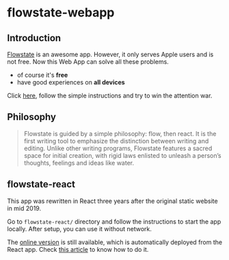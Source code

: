 # flowstate-webapp  
  
## Introduction  
[Flowstate](http://itunes.apple.com/us/app/flowstate/id1051600144?ls=1&mt=12) is an awesome app. However, it only serves Apple users and is not free. Now this Web App can solve all these problems.  
  
* of course it's **free**  
* have good experiences on **all devices** 
  
Click [here](http://peggyzwy.github.io/flowstate-webapp/), follow the simple instructions and try to win the attention war.  
  
  
## Philosophy  
> Flowstate is guided by a simple philosophy: flow, then react. It is the first writing tool to emphasize the distinction between writing and editing. Unlike other writing programs, Flowstate features a sacred space for initial creation, with rigid laws enlisted to unleash a person’s thoughts, feelings and ideas like water.  
  
    
## flowstate-react  
This app was rewritten in React three years after the original static website in mid 2019.  

Go to `flowstate-react/` directory and follow the instructions to start the app locally. After setup, you can use it without network.  

The [online version](http://peggyzwy.github.io/flowstate-webapp/) is still available, which is automatically deployed from the React app. Check [this article](https://peggyzwy.github.io/2020-02-08/how-to-deploy-react-app-to-github-pages-with-travis-ci/) to know how to do it.
